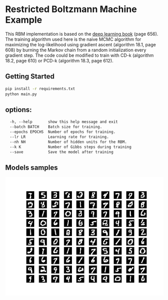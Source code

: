 # Restricted Boltzmann Machine Example

This RBM implementation is based on the [deep learning book](https://www.deeplearningbook.org/) (page 656). The training algorithm used here is the naive MCMC algorithm for maximizing the log-likelihood using gradient ascent (algorithm 18.1, page 608) by burning the Markov chain from a random initialization every gradient step. The code could be modified to train with CD-k (algorithm 18.2, page 610) or PCD-k (algorithm 18.3, page 612).

## Getting Started

```bash
pip install -r requirements.txt
python main.py
```

## options:
``` 
  -h, --help       show this help message and exit
  --batch BATCH    Batch size for training.
  --epochs EPOCHS  Number of epochs for training.
  --lr LR          Learning rate for training.
  --nh NH          Number of hidden units for the RBM.
  --k K            Number of Gibbs steps during training
  --save           Save the model after training
```

## Models samples
![Sample Image](images/model_samples.png)
